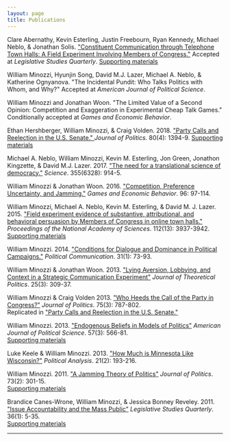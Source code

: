 ```yaml
---
layout: page
title: Publications
---
```

Clare Abernathy, Kevin Esterling, Justin Freebourn, Ryan Kennedy, Michael Neblo, & Jonathan Solis.
["Constituent Communication through Telephone Town Halls: A Field Experiment Involving Members of Congress."](tth-lsq-accept-2019-04-17.pdf)
Accepted at *Legislative Studies Quarterly*.
[Supporting materials](https://dataverse.harvard.edu/dataset.xhtml?persistentId=doi:10.7910/DVN/LGBXWX)

William Minozzi, Hyunjin Song, David M.J. Lazer, Michael A. Neblo, & Katherine Ognyanova.
"The Incidental Pundit: Who Talks Politics with Whom, and Why?" 
Accepted at *American Journal of Political Science*.

William Minozzi and Jonathan Woon. "The Limited Value of a Second Opinion: Competition and Exaggeration in Experimental Cheap Talk Games." 
Conditionally accepted at *Games and Economic Behavior*.

Ethan Hershberger, William Minozzi, & Craig Volden. 2018.
["Party Calls and Reelection in the U.S. Senate." ](https://www.journals.uchicago.edu/doi/10.1086/698662)
*Journal of Politics*.  80(4): 1394-9.
[Supporting materials](https://dataverse.harvard.edu/dataset.xhtml?persistentId=doi:10.7910/DVN/6NDYHC&version=1.0)

Michael A. Neblo, William Minozzi, Kevin M. Esterling, Jon Green, Jonathon Kingzette, & David M.J. Lazer. 2017. 
["The need for a translational science of democracy."](http://science.sciencemag.org/content/355/6328/914)
*Science*. 355(6328): 914-5.

William Minozzi & Jonathan Woon. 2016. 
["Competition, Preference Uncertainty, and Jamming."](http://www.sciencedirect.com/science/article/pii/S0899825616000166)
*Games and Economic Behavior*. 96: 97-114.

William Minozzi, Michael A. Neblo, Kevin M. Esterling, & David M. J. Lazer. 2015. 
["Field experiment evidence of substantive, attributional, and behavioral persuasion by 
Members of Congress in online town halls."](http://www.pnas.org/content/112/13/3937.abstract?sid=d04bba5b-170a-40f3-9ef4-2db3b19a982d) 
*Proceedings of the National Academy of Sciences*. 112(13): 3937-3942.  
[Supporting materials](https://dataverse.harvard.edu/dataset.xhtml?persistentId=doi:10.7910/DVN/27323)

William Minozzi. 2014. 
["Conditions for Dialogue and Dominance in Political Campaigns."](http://www.tandfonline.com/doi/abs/10.1080/10584609.2012.747191)
*Political Communication*. 31(1): 73-93.

William Minozzi & Jonathan Woon. 2013.
["Lying Aversion, Lobbying, and Context in a Strategic Communication Experiment"](http://jtp.sagepub.com/content/25/3/309.abstract)
*Journal of Theoretical Politics*. 25(3): 309-37.

William Minozzi & Craig Volden 2013.
["Who Heeds the Call of the Party in Congress?"](http://www.journals.uchicago.edu/doi/abs/10.1017/S0022381613000480)
*Journal of Politics*. 75(3): 787-802.  
Replicated in ["Party Calls and Reelection in the U.S. Senate."](https://dataverse.harvard.edu/dataset.xhtml?persistentId=doi:10.7910/DVN/6NDYHC&version=1.0)

William Minozzi. 2013. 
["Endogenous Beliefs in Models of Politics"](http://onlinelibrary.wiley.com/doi/10.1111/ajps.12021/abstract)
*American Journal of Political Science*. 57(3): 566-81.  
[Supporting materials](beliefs-appendix.pdf)

Luke Keele & William Minozzi. 2013. 
["How Much is Minnesota Like Wisconsin?"](http://pan.oxfordjournals.org/content/21/2/193)
*Political Analysis*. 21(2): 193-216.

William Minozzi. 2011. 
["A Jamming Theory of Politics"](http://www.journals.uchicago.edu/doi/abs/10.1017/S0022381611000296)
*Journal of Politics*. 73(2): 301-15.  
[Supporting materials](jamming-appendix.pdf)

Brandice Canes-Wrone, William Minozzi, & Jessica Bonney Reveley. 2011. 
["Issue Accountability and the Mass Public"](http://onlinelibrary.wiley.com/doi/10.1111/j.1939-9162.2010.00002.x/abstract)
*Legislative Studies Quarterly*. 36(1): 5-35.  
[Supporting materials](issue-accountability-appendix.pdf)

---
